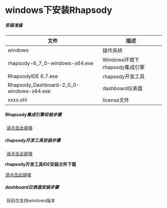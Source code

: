 # windows下安装Rhapsody

##### 安装准备

| 文件                                     | 描述                          |
| ---------------------------------------- | ----------------------------- |
| windows                                  | 操作系统                      |
| rhapsody-6_7_0-windows-x64.exe           | Windows环境下rhapsody集成引擎 |
| RhapsodyIDE 6.7.exe                      | rhapsody开发工具              |
| Rhapsody_Dashboard-2_0_0-windows-x64.exe | dashboard仪表盘               |
| xxxx.ohl                                 | license文件                   |

##### Rhapsody集成引擎安装步骤
​    [请点击此链接](https://www.alsoapp.com/docs-v1-rhapsody/Installing-the-Rhapsody-Engine-on-Windows_133164314.html)

##### rhapsody开发工具安装步骤
​    [请点击此链接](https://www.alsoapp.com/docs-v1-rhapsody/Installing-Rhapsody-IDE_133164335.html)

**rhapsody开发工具IDE安装文件下载**

   [请点击此链接](https://pan.baidu.com/s/1eu3fKONrn9FL-CfVcq6lKA?pwd=113o)

##### dashboard仪表盘安装步骤

​    目前仅支持windows版本



